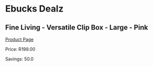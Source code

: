 
# Ebucks Dealz
## Fine Living - Versatile Clip Box - Large - Pink
[Product Page](https://www.ebucks.com/web/shop/productSelected.do?prodId=1136315316&catId=714962196)

Price: R199.00

Savings: 50.0


	